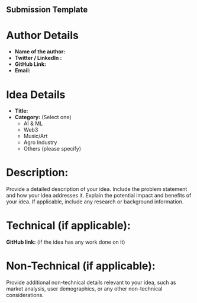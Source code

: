 ## Submission Template

# Author Details

- **Name of the author:**
- **Twitter / LinkedIn :**
- **GitHub Link:**
- **Email:**

# Idea Details

- **Title:**
- **Category:** (Select one)
    - AI & ML
    - Web3
    - Music/Art
    - Agro Industry
    - Others (please specify)

# Description:

Provide a detailed description of your idea. Include the problem statement and how your idea addresses it. Explain the potential impact and benefits of your idea. If applicable, include any research or background information.

# Technical (if applicable):

**GitHub link:** (if the idea has any work done on it)

# Non-Technical (if applicable):

Provide additional non-technical details relevant to your idea, such as market analysis, user demographics, or any other non-technical considerations.